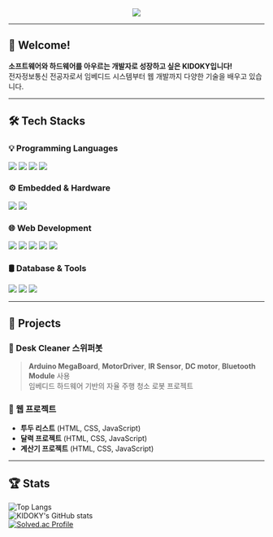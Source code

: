 <div align="center">
    <img src="https://capsule-render.vercel.app/api?type=waving&color=gradient&height=180&text=Hello!%20I'm%20KIDOKY!&animation=fadeIn&fontColor=ffffff&fontSize=60" />
</div>

---

## 👋 Welcome!
**소프트웨어와 하드웨어를 아우르는 개발자로 성장하고 싶은 KIDOKY입니다!**  
전자정보통신 전공자로서 임베디드 시스템부터 웹 개발까지 다양한 기술을 배우고 있습니다. 

---

## 🛠 Tech Stacks
### 💡 Programming Languages
<div>
    <img src="https://img.shields.io/badge/C-A8B9CC?style=for-the-badge&logo=C&logoColor=white">
    <img src="https://img.shields.io/badge/C++-00599C?style=for-the-badge&logo=C%2B%2B&logoColor=white">
    <img src="https://img.shields.io/badge/Java-007396?style=for-the-badge&logo=Java&logoColor=white">
    <img src="https://img.shields.io/badge/Python-3776AB?style=for-the-badge&logo=Python&logoColor=white">
</div>

### ⚙️ Embedded & Hardware
<div>
    <img src="https://img.shields.io/badge/Arduino-00878F?style=for-the-badge&logo=Arduino&logoColor=white">
    <img src="https://img.shields.io/badge/Linux-FCC624?style=for-the-badge&logo=Linux&logoColor=white">
</div>

### 🌐 Web Development
<div>
    <img src="https://img.shields.io/badge/HTML5-E34F26?style=for-the-badge&logo=HTML5&logoColor=white">
    <img src="https://img.shields.io/badge/CSS3-1572B6?style=for-the-badge&logo=CSS3&logoColor=white">
    <img src="https://img.shields.io/badge/Javascript-F7DF1E?style=for-the-badge&logo=Javascript&logoColor=white">
    <img src="https://img.shields.io/badge/React-20232A?style=for-the-badge&logo=React&logoColor=white">
    <img src="https://img.shields.io/badge/jQuery-0769AD?style=for-the-badge&logo=jQuery&logoColor=white">
</div>

### 🛢 Database & Tools
<div>
    <img src="https://img.shields.io/badge/MySQL-4479A1?style=for-the-badge&logo=MySQL&logoColor=white">
    <img src="https://img.shields.io/badge/Github-181717?style=for-the-badge&logo=Github&logoColor=white">
    <img src="https://img.shields.io/badge/Notion-000000?style=for-the-badge&logo=Notion&logoColor=white">
</div>

---

## 📌 Projects
### 🔹 Desk Cleaner 스위퍼봇  
> **Arduino MegaBoard**, **MotorDriver**, **IR Sensor**, **DC motor**, **Bluetooth Module** 사용  
> 임베디드 하드웨어 기반의 자율 주행 청소 로봇 프로젝트

### 🔹 웹 프로젝트
- **투두 리스트** (HTML, CSS, JavaScript)
- **달력 프로젝트** (HTML, CSS, JavaScript)
- **계산기 프로젝트** (HTML, CSS, JavaScript)

---

## 🏆 Stats
![Top Langs](https://github-readme-stats.vercel.app/api/top-langs/?username=KIDOKY&layout=compact&theme=tokyonight)  
![KIDOKY's GitHub stats](https://github-readme-stats.vercel.app/api?username=KIDOKY&show_icons=true&theme=tokyonight)  
[![Solved.ac Profile](http://mazassumnida.wtf/api/v2/generate_badge?boj=kidoky0329)](https://solved.ac/kidoky0329/)
